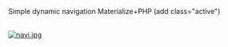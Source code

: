 
Simple dynamic navigation Materialize+PHP (add class="active")<br />
<br />

[![navi.jpg](https://i.postimg.cc/cLFk9s3Z/navi.jpg)](https://postimg.cc/68GhTxz1)

